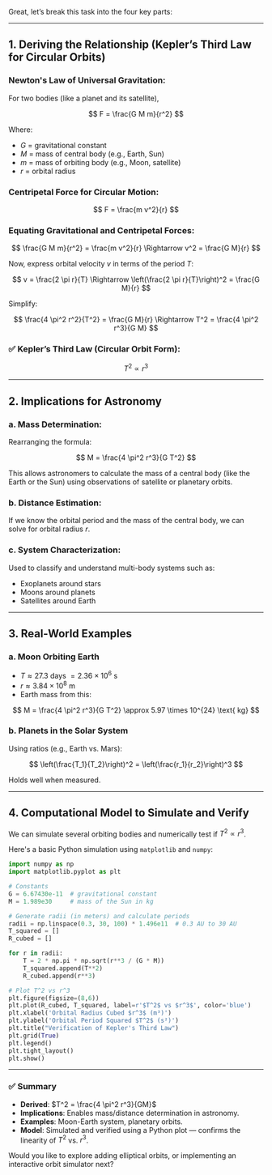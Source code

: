 Great, let’s break this task into the four key parts:

---

## **1. Deriving the Relationship (Kepler’s Third Law for Circular Orbits)**

### **Newton's Law of Universal Gravitation:**

For two bodies (like a planet and its satellite),

$$
F = \frac{G M m}{r^2}
$$

Where:

* $G$ = gravitational constant
* $M$ = mass of central body (e.g., Earth, Sun)
* $m$ = mass of orbiting body (e.g., Moon, satellite)
* $r$ = orbital radius

### **Centripetal Force for Circular Motion:**

$$
F = \frac{m v^2}{r}
$$

### **Equating Gravitational and Centripetal Forces:**

$$
\frac{G M m}{r^2} = \frac{m v^2}{r}
\Rightarrow v^2 = \frac{G M}{r}
$$

Now, express orbital velocity $v$ in terms of the period $T$:

$$
v = \frac{2 \pi r}{T}
\Rightarrow \left(\frac{2 \pi r}{T}\right)^2 = \frac{G M}{r}
$$

Simplify:

$$
\frac{4 \pi^2 r^2}{T^2} = \frac{G M}{r}
\Rightarrow T^2 = \frac{4 \pi^2 r^3}{G M}
$$

### ✅ **Kepler’s Third Law (Circular Orbit Form):**

$$
T^2 \propto r^3
$$

---

## **2. Implications for Astronomy**

### **a. Mass Determination:**

Rearranging the formula:

$$
M = \frac{4 \pi^2 r^3}{G T^2}
$$

This allows astronomers to calculate the mass of a central body (like the Earth or the Sun) using observations of satellite or planetary orbits.

### **b. Distance Estimation:**

If we know the orbital period and the mass of the central body, we can solve for orbital radius $r$.

### **c. System Characterization:**

Used to classify and understand multi-body systems such as:

* Exoplanets around stars
* Moons around planets
* Satellites around Earth

---

## **3. Real-World Examples**

### **a. Moon Orbiting Earth**

* $T \approx 27.3$ days $= 2.36 \times 10^6$ s
* $r \approx 3.84 \times 10^8$ m
* Earth mass from this:

$$
M = \frac{4 \pi^2 r^3}{G T^2} \approx 5.97 \times 10^{24} \text{ kg}
$$

### **b. Planets in the Solar System**

Using ratios (e.g., Earth vs. Mars):

$$
\left(\frac{T_1}{T_2}\right)^2 = \left(\frac{r_1}{r_2}\right)^3
$$

Holds well when measured.

---

## **4. Computational Model to Simulate and Verify**

We can simulate several orbiting bodies and numerically test if $T^2 \propto r^3$.

Here's a basic Python simulation using `matplotlib` and `numpy`:

```python
import numpy as np
import matplotlib.pyplot as plt

# Constants
G = 6.67430e-11  # gravitational constant
M = 1.989e30     # mass of the Sun in kg

# Generate radii (in meters) and calculate periods
radii = np.linspace(0.3, 30, 100) * 1.496e11  # 0.3 AU to 30 AU
T_squared = []
R_cubed = []

for r in radii:
    T = 2 * np.pi * np.sqrt(r**3 / (G * M))
    T_squared.append(T**2)
    R_cubed.append(r**3)

# Plot T^2 vs r^3
plt.figure(figsize=(8,6))
plt.plot(R_cubed, T_squared, label=r'$T^2$ vs $r^3$', color='blue')
plt.xlabel('Orbital Radius Cubed $r^3$ (m³)')
plt.ylabel('Orbital Period Squared $T^2$ (s²)')
plt.title("Verification of Kepler's Third Law")
plt.grid(True)
plt.legend()
plt.tight_layout()
plt.show()
```

---

### ✅ Summary

* **Derived**: $T^2 = \frac{4 \pi^2 r^3}{GM}$
* **Implications**: Enables mass/distance determination in astronomy.
* **Examples**: Moon-Earth system, planetary orbits.
* **Model**: Simulated and verified using a Python plot — confirms the linearity of $T^2$ vs. $r^3$.

Would you like to explore adding elliptical orbits, or implementing an interactive orbit simulator next?

